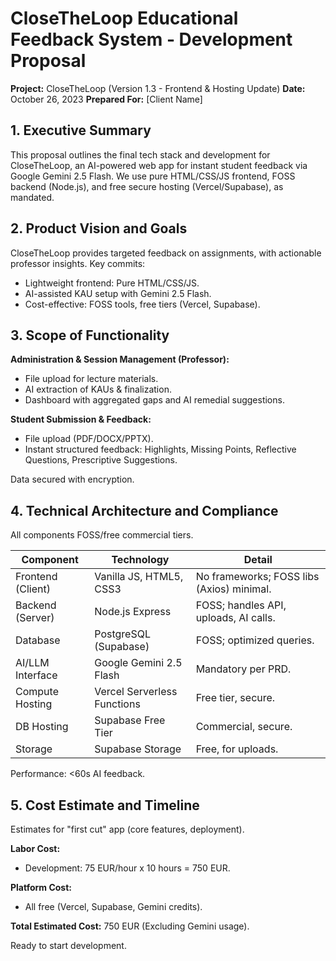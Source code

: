# CloseTheLoop Educational Feedback System - Development Proposal

**Project:** CloseTheLoop (Version 1.3 - Frontend & Hosting Update)
**Date:** October 26, 2023
**Prepared For:** [Client Name]

## 1. Executive Summary
This proposal outlines the final tech stack and development for CloseTheLoop, an AI-powered web app for instant student feedback via Google Gemini 2.5 Flash. We use pure HTML/CSS/JS frontend, FOSS backend (Node.js), and free secure hosting (Vercel/Supabase), as mandated.

## 2. Product Vision and Goals
CloseTheLoop provides targeted feedback on assignments, with actionable professor insights. Key commits:
- Lightweight frontend: Pure HTML/CSS/JS.
- AI-assisted KAU setup with Gemini 2.5 Flash.
- Cost-effective: FOSS tools, free tiers (Vercel, Supabase).

## 3. Scope of Functionality
**Administration & Session Management (Professor):**
- File upload for lecture materials.
- AI extraction of KAUs & finalization.
- Dashboard with aggregated gaps and AI remedial suggestions.

**Student Submission & Feedback:**
- File upload (PDF/DOCX/PPTX).
- Instant structured feedback: Highlights, Missing Points, Reflective Questions, Prescriptive Suggestions.

Data secured with encryption.

## 4. Technical Architecture and Compliance
All components FOSS/free commercial tiers.

| Component          | Technology                  | Detail |
|--------------------|-----------------------------|--------|
| Frontend (Client) | Vanilla JS, HTML5, CSS3     | No frameworks; FOSS libs (Axios) minimal. |
| Backend (Server)  | Node.js Express             | FOSS; handles API, uploads, AI calls. |
| Database          | PostgreSQL (Supabase)       | FOSS; optimized queries. |
| AI/LLM Interface  | Google Gemini 2.5 Flash     | Mandatory per PRD. |
| Compute Hosting   | Vercel Serverless Functions | Free tier, secure. |
| DB Hosting        | Supabase Free Tier          | Commercial, secure. |
| Storage           | Supabase Storage            | Free, for uploads. |

Performance: <60s AI feedback.

## 5. Cost Estimate and Timeline
Estimates for "first cut" app (core features, deployment).

**Labor Cost:**
- Development: 75 EUR/hour x 10 hours = 750 EUR.

**Platform Cost:**
- All free (Vercel, Supabase, Gemini credits).

**Total Estimated Cost:** 750 EUR (Excluding Gemini usage).

Ready to start development.
